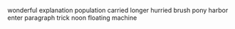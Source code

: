 wonderful explanation population carried longer hurried brush pony harbor enter paragraph trick noon floating machine